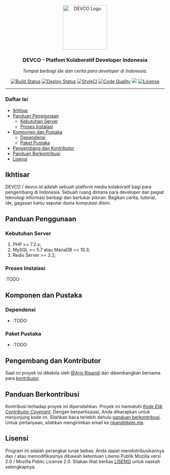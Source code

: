 <div align="center">
  <img alt="DEVCO Logo" src="https://image.flaticon.com/icons/svg/1312/1312124.svg" height="140" />
  <h3 align="center">DEVCO - Platfom Kolaboratif Developer Indonesia</h3>
  <p><em>Tempat berbagi ide dan cerita para developer di Indonesia.</em></p>
</div>

<p align="center">
  <a href="https://travis-ci.org/riipandi/devco"><img src="https://travis-ci.org/riipandi/devco.svg" alt="Build Status"></a>
  <a href="https://buddy.works/"><img src="https://app.buddy.works/ruhaycreative/devco/pipelines/pipeline/162534/badge.svg?token=d7c3e693bc482a0e18287637dd2d22e5545e4b8692ee9693373adc64036f922d" alt="Deploy Status"></a>
  <a href="https://github.styleci.io/repos/144719625"><img src="https://github.styleci.io/repos/144719625/shield?branch=master" alt="StyleCI"></a>
  <a href="https://scrutinizer-ci.com/g/riipandi/devco/?branch=master"><img src="https://scrutinizer-ci.com/g/riipandi/devco/badges/quality-score.png?b=master" alt="Code Quality"></a>
  <a href="https://codeclimate.com/github/riipandi/devco/maintainability"><img src="https://api.codeclimate.com/v1/badges/5b7c15adca5e099faa23/maintainability"></a>
  <a href="./LICENSE"><img src="https://img.shields.io/badge/License-MPL%202.0-brightgreen.svg" alt="License"></a>
</p>

---

### Daftar Isi
- [Ikhtisar](#ikhtisar)
- [Panduan Penggunaan](#panduan-penggunaan)
    - [Kebutuhan Server](#kebutuhan-server)
    - [Proses Instalasi](#proses-instalasi)
- [Komponen dan Pustaka](#komponen-dan-pustaka)
    - [Dependensi](#dependensi)
    - [Paket Pustaka](#paket-pustaka)
- [Pengembang dan Kontributor](#pengembang-dan-kontributor)
- [Panduan Berkontribusi](#panduan-berkontribusi)
- [Lisensi](#lisensi)

## Ikhtisar

DEVCO / devco.id adalah sebuah platform media kolaboratif bagi
para pengembang di Indonesia. Sebuah ruang dimana para developer
dan pegiat teknologi informasi berbagi dan bertukar pikiran.
Bagikan cerita, tutorial, ide, gagasan kamu seputar dunia
komputasi disini.

## Panduan Penggunaan

### Kebutuhan Server

1. PHP >= 7.2.x;
2. MySQL >= 5.7 atau MariaDB >= 10.3;
3. Redis Server >= 3.2;

### Proses Instalasi

:TODO

## Komponen dan Pustaka

### Dependensi

- :TODO

### Paket Pustaka

- :TODO

## Pengembang dan Kontributor

Saat ini proyek ini dikelola oleh [@Aris Ripandi](https://github.com/riipandi)
dan dikembangkan bersama para [kontributor](https://github.com/riipandi/devco/graphs/contributors).

## Panduan Berkontribusi

Kontribusi terhadap proyek ini dipersilahkan. Proyek ini mematuhi
[_Kode Etik Contributor Covenant_](./CODE_OF_CONDUCT.md). Dengan
berpartisipasi, Anda diharapkan untuk menjunjung kode ini. Silahkan
baca terlebih dahulu [panduan berkontribusi](./CONTRIBUTING.md).
Untuk pertanyaan, silahkan mengirimkan email ke ripandi@pm.me.

## Lisensi

Program ini adalah perangkat lunak bebas: Anda dapat mendistribusikannya
dan / atau memodifikasinya dibawah ketentuan Lisensi Publik Mozilla versi
2.0 / Mozilla Public License 2.0. Silakan lihat berkas [LISENSI](./LICENSE)
untuk naskah selengkapnya.
